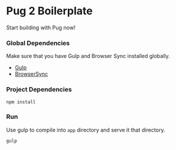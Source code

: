 # Pug 2 Boilerplate
Start building with Pug now!

### Global Dependencies
Make sure that you have Gulp and Browser Sync installed globally.
* [Gulp](https://github.com/gulpjs/gulp/blob/master/docs/getting-started.md)
* [BrowserSync](https://www.browsersync.io/)

### Project Dependencies
```
npm install
```
### Run
Use gulp to compile into `app` directory and serve it that directory.
```
gulp
```
